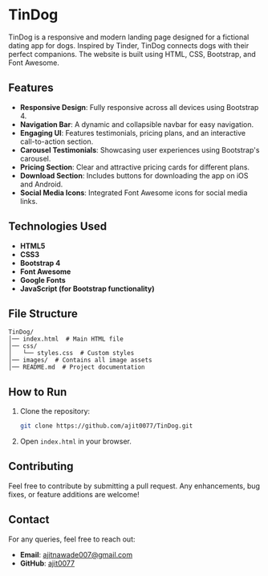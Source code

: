 # TinDog

TinDog is a responsive and modern landing page designed for a fictional dating app for dogs. Inspired by Tinder, TinDog connects dogs with their perfect companions. The website is built using HTML, CSS, Bootstrap, and Font Awesome.

## Features
- **Responsive Design**: Fully responsive across all devices using Bootstrap 4.
- **Navigation Bar**: A dynamic and collapsible navbar for easy navigation.
- **Engaging UI**: Features testimonials, pricing plans, and an interactive call-to-action section.
- **Carousel Testimonials**: Showcasing user experiences using Bootstrap's carousel.
- **Pricing Section**: Clear and attractive pricing cards for different plans.
- **Download Section**: Includes buttons for downloading the app on iOS and Android.
- **Social Media Icons**: Integrated Font Awesome icons for social media links.

## Technologies Used
- **HTML5**
- **CSS3**
- **Bootstrap 4**
- **Font Awesome**
- **Google Fonts**
- **JavaScript (for Bootstrap functionality)**

## File Structure
```
TinDog/
│── index.html  # Main HTML file
│── css/
│   └── styles.css  # Custom styles
│── images/  # Contains all image assets
│── README.md  # Project documentation
```

## How to Run
1. Clone the repository:
   ```sh
   git clone https://github.com/ajit0077/TinDog.git
   ```
2. Open `index.html` in your browser.


## Contributing
Feel free to contribute by submitting a pull request. Any enhancements, bug fixes, or feature additions are welcome!


## Contact
For any queries, feel free to reach out:
- **Email**: ajitnawade007@gmail.com
- **GitHub**: [ajit0077](https://github.com/ajit0077)


